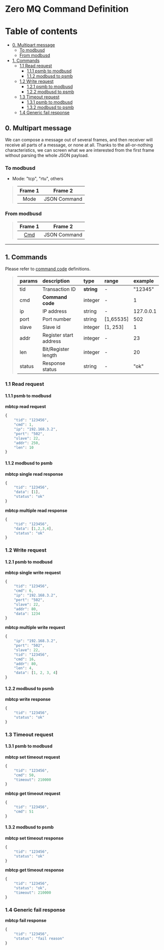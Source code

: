 # Zero MQ Command Definition

# Table of contents

<!-- TOC depthFrom:2 depthTo:4 insertAnchor:false orderedList:false updateOnSave:true withLinks:true -->

- [0. Multipart message](#0-multipart-message)
	- [To modbusd](#to-modbusd)
	- [From modbusd](#from-modbusd)
- [1. Commands](#1-commands)
	- [1.1 Read request](#11-read-request)
		- [1.1.1 psmb to modbusd](#111-psmb-to-modbusd)
		- [1.1.2 modbusd to psmb](#112-modbusd-to-psmb)
	- [1.2 Write request](#12-write-request)
		- [1.2.1 psmb to modbusd](#121-psmb-to-modbusd)
		- [1.2.2 modbusd to psmb](#122-modbusd-to-psmb)
	- [1.3 Timeout request](#13-timeout-request)
		- [1.3.1 psmb to modbusd](#131-psmb-to-modbusd)
		- [1.3.2 modbusd to psmb](#132-modbusd-to-psmb)
	- [1.4 Generic fail response](#14-generic-fail-response)

<!-- /TOC -->

## 0. Multipart message

We can compose a message out of several frames, and then receiver will receive all parts of a message, or none at all.
Thanks to the all-or-nothing characteristics, we can screen what we are interested from the first frame without parsing the whole JSON payload. 


### To modbusd

- Mode: "tcp", "rtu", others

>| Frame 1     |  Frame 2      |
>|:-----------:|:-------------:|
>| Mode        |  JSON Command |

### From modbusd

>| Frame 1                                                          |  Frame 2      |
>|:----------------------------------------------------------------:|:-------------:|
>| [Cmd](https://github.com/taka-wang/modbusd#command-mapping-table)|  JSON Command |

---

## 1. Commands

Please refer to [command code](https://github.com/taka-wang/modbusd#command-mapping-table) definitions.

>| params   | description            | type          | range     | example           |
>|:---------|:-----------------------|:--------------|:----------|:------------------|
>| tid      | Transaction ID         | **string**    | -         | "12345"           |
>| cmd      | **Command code**       | integer       | -         | 1                 |
>| ip       | IP address             | string        | -         | 127.0.0.1         |
>| port     | Port number            | string        | [1,65535] | 502               |
>| slave    | Slave id               | integer       | [1, 253]  | 1                 |
>| addr     | Register start address | integer       | -         | 23                |
>| len      | Bit/Register length    | integer       | -         | 20                |
>| status   | Response status        | string        | -         | "ok"              |

### 1.1 Read request

#### 1.1.1 psmb to modbusd
**mbtcp read request**
```javascript
{
	"tid": "123456",
	"cmd": 1,
	"ip": "192.168.3.2",
	"port": "502",
	"slave": 22,
	"addr": 250,
	"len": 10
}
```

#### 1.1.2 modbusd to psmb
**mbtcp single read response**
```javascript
{
	"tid": "123456",
	"data": [1],
	"status": "ok"
}
```

**mbtcp multiple read response**
```javascript
{
	"tid": "123456",
	"data": [1,2,3,4],
	"status": "ok"
}
```

### 1.2 Write request

#### 1.2.1 psmb to modbusd
**mbtcp single write request**
```javascript
{
	"tid": "123456",
	"cmd": 6,
	"ip": "192.168.3.2",
	"port": "502",
	"slave": 22,
	"addr": 80,
	"data": 1234
}
```

**mbtcp multiple write request**
```javascript
{
	"ip": "192.168.3.2",
	"port": "502",
	"slave": 22,
	"tid": "123456",
	"cmd": 16,
	"addr": 80,
	"len": 4,
	"data": [1, 2, 3, 4]
}
```
#### 1.2.2 modbusd to psmb

**mbtcp write response**
```javascript
{
	"tid": "123456",
	"status": "ok"
}
```

### 1.3 Timeout request

#### 1.3.1 psmb to modbusd

**mbtcp set timeout request**
```javascript
{
	"tid": "123456",
	"cmd": 50,
	"timeout": 210000
}
```

**mbtcp get timeout request**
```javascript
{
	"tid": "123456",
	"cmd": 51
}
```

#### 1.3.2 modbusd to psmb

**mbtcp set timeout response**
```javascript
{
	"tid": "123456",
	"status": "ok"
}
```

**mbtcp get timeout response**
```javascript
{
	"tid": "123456",
	"status": "ok",
	"timeout": 210000
}
```
### 1.4 Generic fail response

**mbtcp fail response**
```javascript
{
	"tid": "123456",
	"status": "fail reason"
}
```